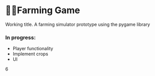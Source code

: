 <h1> 🥕🍑Farming Game </h1>
<p>Working title. A farming simulator prototype using the pygame library</p>
<h3>In progress:</h3>
<ul>
<li>Player functionality</li>
<li>Implement crops</li>
<li>UI</li>
</ul>6